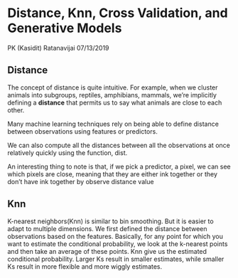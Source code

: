 Distance, Knn, Cross Validation, and Generative Models
================
PK (Kasidit) Ratanavijai
07/13/2019

## Distance

The concept of distance is quite intuitive. For example, when we cluster
animals into subgroups, reptiles, amphibians, mammals, we’re implicitly
defining a **distance** that permits us to say what animals are close to
each other.

Many machine learning techniques rely on being able to define distance
between observations using features or predictors.

We can also compute all the distances between all the observations at
once relatively quickly using the function, dist.

An interesting thing to note is that, if we pick a predictor, a pixel,
we can see which pixels are close, meaning that they are either ink
together or they don’t have ink together by observe distance value

## Knn

K-nearest neighbors(Knn) is similar to bin smoothing. But it is easier
to adapt to multiple dimensions. We first defined the distance between
observations based on the features. Basically, for any point for which
you want to estimate the conditional probability, we look at the
k-nearest points and then take an average of these points. Knn give us
the estimated conditional probability. Larger Ks result in smaller
estimates, while smaller Ks result in more flexible and more wiggly
estimates.
